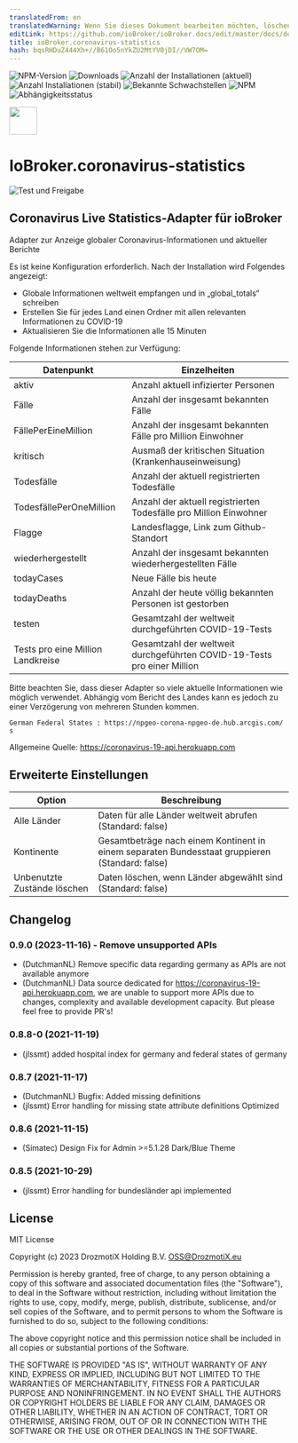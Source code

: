 ```yaml
---
translatedFrom: en
translatedWarning: Wenn Sie dieses Dokument bearbeiten möchten, löschen Sie bitte das Feld "translationsFrom". Andernfalls wird dieses Dokument automatisch erneut übersetzt
editLink: https://github.com/ioBroker/ioBroker.docs/edit/master/docs/de/adapterref/iobroker.coronavirus-statistics/README.md
title: ioBroker.coronavirus-statistics
hash: bqsRHDuZ444Xh+//B61Oo5nYkZU2MtYV0jDI//VW7OM=
---
```

![NPM-Version](http://img.shields.io/npm/v/iobroker.coronavirus-statistics.svg)
![Downloads](https://img.shields.io/npm/dm/iobroker.coronavirus-statistics.svg)
![Anzahl der Installationen (aktuell)](http://iobroker.live/badges/coronavirus-statistics-installed.svg)
![Anzahl Installationen (stabil)](http://iobroker.live/badges/coronavirus-statistics-stable.svg)
![Bekannte Schwachstellen](https://snyk.io/test/github/DrozmotiX/ioBroker.coronavirus-statistics/badge.svg)
![NPM](https://nodei.co/npm/iobroker.coronavirus-statistics.png?downloads=true)
![Abhängigkeitsstatus](https://img.shields.io/david/DrozmotiX/ioBroker.coronavirus-statistics.svg)

<img src="./admin/coronavirus-statistics.png" width="50" height="50" alt="">

# IoBroker.coronavirus-statistics
![Test und Freigabe](https://github.com/DrozmotiX/ioBroker.coronavirus-statistics/workflows/Test%20and%20Release/badge.svg)

## Coronavirus Live Statistics-Adapter für ioBroker
Adapter zur Anzeige globaler Coronavirus-Informationen und aktueller Berichte

Es ist keine Konfiguration erforderlich. Nach der Installation wird Folgendes angezeigt:

- Globale Informationen weltweit empfangen und in „global_totals“ schreiben
- Erstellen Sie für jedes Land einen Ordner mit allen relevanten Informationen zu COVID-19
- Aktualisieren Sie die Informationen alle 15 Minuten

Folgende Informationen stehen zur Verfügung:

| Datenpunkt | Einzelheiten |
|--|--|
| aktiv | Anzahl aktuell infizierter Personen |
| Fälle | Anzahl der insgesamt bekannten Fälle |
| FällePerEineMillion | Anzahl der insgesamt bekannten Fälle pro Million Einwohner |
| kritisch | Ausmaß der kritischen Situation (Krankenhauseinweisung) |
| Todesfälle | Anzahl der aktuell registrierten Todesfälle |
| TodesfällePerOneMillion | Anzahl der aktuell registrierten Todesfälle pro Million Einwohner |
| Flagge | Landesflagge, Link zum Github-Standort |
| wiederhergestellt | Anzahl der insgesamt bekannten wiederhergestellten Fälle |
| todayCases | Neue Fälle bis heute |
| todayDeaths | Anzahl der heute völlig bekannten Personen ist gestorben |
| testen | Gesamtzahl der weltweit durchgeführten COVID-19-Tests |
| Tests pro eine Million Landkreise | Gesamtzahl der weltweit durchgeführten COVID-19-Tests pro einer Million |

Bitte beachten Sie, dass dieser Adapter so viele aktuelle Informationen wie möglich verwendet. Abhängig vom Bericht des Landes kann es jedoch zu einer Verzögerung von mehreren Stunden kommen.

```German Federal States : https://npgeo-corona-npgeo-de.hub.arcgis.com/  s```

Allgemeine Quelle: https://coronavirus-19-api.herokuapp.com

## Erweiterte Einstellungen
| Option | Beschreibung |
|--|--|
| Alle Länder | Daten für alle Länder weltweit abrufen (Standard: false) |
| Kontinente | Gesamtbeträge nach einem Kontinent in einem separaten Bundesstaat gruppieren (Standard: false) |
| Unbenutzte Zustände löschen | Daten löschen, wenn Länder abgewählt sind (Standard: false) |

## Changelog

<!--
	### __WORK IN PROGRESS__
	* (DutchmanNL) 
-->
### 0.9.0 (2023-11-16) - Remove unsupported APIs
* (DutchmanNL) Remove specific data regarding germany as APIs are not available anymore
* (DutchmanNL) Data source dedicated for https://coronavirus-19-api.herokuapp.com, we are unable to support more APIs due to changes, complexity and available development capacity. But please feel free to provide PR's!

### 0.8.8-0 (2021-11-19)
* (jlssmt) added hospital index for germany and federal states of germany

### 0.8.7 (2021-11-17)
* (DutchmanNL) Bugfix: Added missing definitions
* (jlssmt) Error handling for missing state attribute definitions Optimized

### 0.8.6 (2021-11-15)
* (Simatec) Design Fix for Admin >=5.1.28 Dark/Blue Theme

### 0.8.5 (2021-10-29)
* (jlssmt) Error handling for bundesländer api implemented

## License
MIT License

Copyright (c) 2023 DrozmotiX Holding B.V. <OSS@DrozmotiX.eu>

Permission is hereby granted, free of charge, to any person obtaining a copy
of this software and associated documentation files (the "Software"), to deal
in the Software without restriction, including without limitation the rights
to use, copy, modify, merge, publish, distribute, sublicense, and/or sell
copies of the Software, and to permit persons to whom the Software is
furnished to do so, subject to the following conditions:

The above copyright notice and this permission notice shall be included in all
copies or substantial portions of the Software.

THE SOFTWARE IS PROVIDED "AS IS", WITHOUT WARRANTY OF ANY KIND, EXPRESS OR
IMPLIED, INCLUDING BUT NOT LIMITED TO THE WARRANTIES OF MERCHANTABILITY,
FITNESS FOR A PARTICULAR PURPOSE AND NONINFRINGEMENT. IN NO EVENT SHALL THE
AUTHORS OR COPYRIGHT HOLDERS BE LIABLE FOR ANY CLAIM, DAMAGES OR OTHER
LIABILITY, WHETHER IN AN ACTION OF CONTRACT, TORT OR OTHERWISE, ARISING FROM,
OUT OF OR IN CONNECTION WITH THE SOFTWARE OR THE USE OR OTHER DEALINGS IN THE
SOFTWARE.